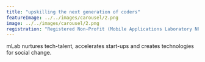 ```yaml
---
title: "upskilling the next generation of coders"
featureImage: ../../images/carousel/2.png
image: ../../images/carousel/2.png
registration: "Registered Non-Profit (Mobile Applications Laboratory NPC) & Level 1 B-BBEE Skills & ESD Provider"
---
```


mLab nurtures tech-talent, accelerates start-ups and creates technologies for social change.
